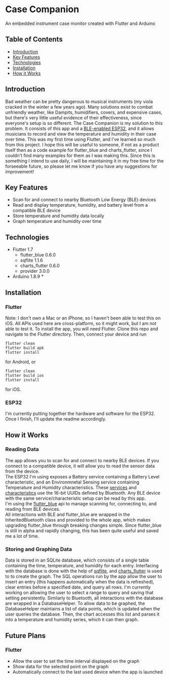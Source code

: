 # Case Companion
An embedded instrument case monitor created with Flutter and Arduino

## Table of Contents
* [Introduction](#introduction)
* [Key Features](#key-features)
* [Technologies](#technologies)
* [Installation](#installation)
* [How it Works](#how-it-works)

## Introduction
Bad weather can be pretty dangerous to musical instruments (my viola cracked in the winter a few years ago). Many solutions exist to combat unfriendly weather, like Dampits, humidifiers, covers, and expensive cases, but there's very little useful evidence of their effectiveness, since everyone's setup is so different. The Case Companion is my solution to this problem. It consists of this app and a [BLE-enabled ESP32](https://github.com/mattang687/case-companion-esp.git), and it allows musicians to record and view the temperature and humidity in their case over time. This was my first time using Flutter, and I've learned so much from this project. I hope this will be useful to someone, if not as a product itself then as a code example for flutter_blue and charts_flutter, since I couldn't find many examples for them as I was making this. Since this is something I intend to use daily, I will be maintaining it in my free time for the forseeable future, so please let me know if you have any suggestions for improvement!

## Key Features
* Scan for and connect to nearby Bluetooth Low Energy (BLE) devices
* Read and display temperature, humidity, and battery level from a compatible BLE device
* Store temperature and humidity data locally
* Graph temperature and humidity over time

## Technologies
* Flutter 1.7
    * flutter_blue 0.6.0
    * sqflite 1.1.6
    * charts_flutter 0.6.0
    * provider 3.0.0
* Arduino 1.8.9
    *

## Installation
### Flutter
Note: I don't own a Mac or an iPhone, so I haven't been able to test this on iOS. All APIs used here are cross-platform, so it might work, but I am not able to test it. 
To install the app, you will need Flutter. Clone this repo and navigate to the Flutter directory. Then, connect your device and run
```
flutter clean
flutter build apk
flutter install
```
for Android, or
```
flutter clean
flutter build ios
flutter install
```
for iOS.

### ESP32
I'm currently putting together the hardware and software for the ESP32. Once I finish, I'll update the readme accordingly.

## How it Works
### Reading Data
The app allows you to scan for and connect to nearby BLE devices. If you connect to a compatible device, it will allow you to read the sensor data from the device.\
The ESP32 I'm using exposes a Battery service containing a Battery Level characteristic, and an Environmnetal Sensing service containing Temperature and Humidity characteristics. These [services](https://www.bluetooth.com/specifications/gatt/services/) and [characteristics](https://www.bluetooth.com/specifications/gatt/characteristics/) use the 16-bit UUIDs defined by Bluetooth. Any BLE device with the same service/characteristic setup can be read by this app.\
I'm using the [flutter_blue](https://pub.dev/packages/flutter_blue) api to manage scanning for, connecting to, and reading from BLE devices.\
All interactions with BLE and flutter_blue are wrapped in the InheritedBluetooth class and provided to the whole app, which makes upgrading flutter_blue through breaking changes simple. Since flutter_blue is still in alpha and rapidly changing, this has been quite useful and saved me a lot of time.

### Storing and Graphing Data
Data is stored in an SQLite database, which consists of a single table containing the time, temperature, and humidity for each entry. Interfacing with the database is done with the help of [sqflite](https://pub.dev/packages/sqflite), and [charts_flutter](https://pub.dev/packages/charts_flutter) is used to to create the graph. The SQL operations run by the app allow the user to insert an entry (this happens automatically when the data is refreshed), clear entries before a specified date, and query all rows. I'm currently working on allowing the user to select a range to query and saving that setting persistently. Similarly to Bluetooth, all interactions with the database are wrapped in a DatabaseHelper. To allow data to be graphed, the DatabaseHelper maintains a list of data points, which is updated when the user queries the database. Then, the chart accesses this list and parses it into a temperature and humidity series, which it can then graph.

## Future Plans
### Flutter
* Allow the user to set the time interval displayed on the graph
* Show data for the selected point on the graph
* Automatically connect to the last used device when the app is launched